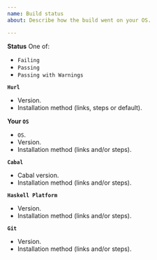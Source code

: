 ```yaml
---
name: Build status
about: Describe how the build went on your OS.

---
```


**Status**
One of:
 * `Failing`
 * `Passing`
 * `Passing with Warnings`

**`Hurl`**
 * Version.
 * Installation method (links, steps or default).

**Your `OS`**
 * `OS`.
 * Version.
 * Installation method (links and/or steps).

**`Cabal`**
 * Cabal version.
 * Installation method (links and/or steps).

**`Haskell Platform`**
 * Version.
 * Installation method (links and/or steps).

**`Git`**
 * Version.
 * Installation method (links and/or steps).

